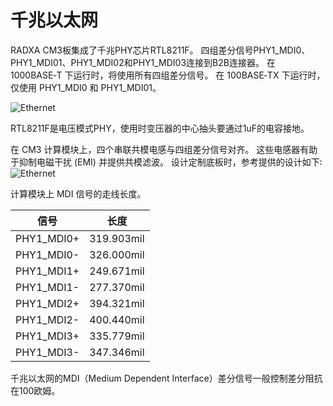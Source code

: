 ﻿---
sidebar_label: '千兆以太网'
sidebar_position: 10
---

# 千兆以太网

RADXA CM3板集成了千兆PHY芯片RTL8211F。 四组差分信号PHY1_MDI0、PHY1_MDI01、PHY1_MDI02和PHY1_MDI03连接到B2B连接器。 在 1000BASE‑T 下运行时，将使用所有四组差分信号。 在 100BASE‑TX 下运行时，仅使用 PHY1_MDI0 和 PHY1_MDI01。

![Ethernet](\img\cm3\ethernet-phy_design.webp)

RTL8211F是电压模式PHY，使用时变压器的中心抽头要通过1uF的电容接地。  

在 CM3 计算模块上，四个串联共模电感与四组差分信号对齐。 这些电感器有助于抑制电磁干扰 (EMI) 并提供共模滤波。 设计定制底板时，参考提供的设计如下꞉
![Ethernet](\img\cm3\eth_design.webp)

计算模块上 MDI 信号的走线长度。

|信号        |长度    |
|-----------|----------|
|PHY1_MDI0+ |319.903mil| 
|PHY1_MDI0- |326.000mil|
|PHY1_MDI1+ |249.671mil|
|PHY1_MDI1- |277.370mil|
|PHY1_MDI2+ |394.321mil|
|PHY1_MDI2- |400.440mil|
|PHY1_MDI3+ |335.779mil|
|PHY1_MDI3- |347.346mil|

千兆以太网的MDI（Medium Dependent Interface）差分信号一般控制差分阻抗在100欧姆。